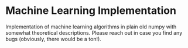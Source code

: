 # Machine Learning Implementation

Implementation of machine learning algorithms in plain old numpy with somewhat theoretical descriptions. Please reach out in case you find any bugs (obviously, there would be a ton!).
